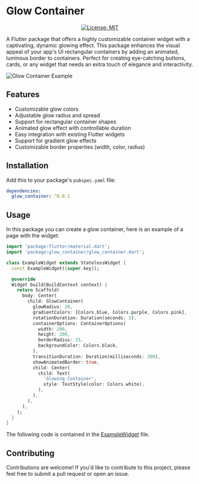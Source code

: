 # Glow Container


<p align="center">
    <a href="https://opensource.org/licenses/MIT"><img src="https://img.shields.io/badge/license-MIT-purple.svg" alt="License: MIT"></a>
</p>

A Flutter package that offers a highly customizable container widget with a captivating, dynamic glowing effect. This package enhances the visual appeal of your app's UI rectangular containers by adding an animated, luminous border to containers. Perfect for creating eye-catching buttons, cards, or any widget that needs an extra touch of elegance and interactivity.

![Glow Container Example](./example/screenshots/glow_container.gif)

## Features

- Customizable glow colors
- Adjustable glow radius and spread
- Support for rectangular container shapes
- Animated glow effect with controllable duration
- Easy integration with existing Flutter widgets
- Support for gradient glow effects
- Customizable border properties (width, color, radius)

## Installation

Add this to your package's `pubspec.yaml` file:

```yaml
dependencies:
  glow_container: ^0.0.1
```

## Usage

In this package you can create a glow container, here is an example of a page with the widget:

```dart
import 'package:flutter/material.dart';
import 'package:glow_container/glow_container.dart';

class ExampleWidget extends StatelessWidget {
  const ExampleWidget({super.key});

  @override
  Widget build(BuildContext context) {
    return Scaffold(
      body: Center(
        child: GlowContainer(
          glowRadius: 20,
          gradientColors: [Colors.blue, Colors.purple, Colors.pink],
          rotationDuration: Duration(seconds: 3),
          containerOptions: ContainerOptions(
            width: 200,
            height: 200,
            borderRadius: 15,
            backgroundColor: Colors.black,
          ),
          transitionDuration: Duration(milliseconds: 300),
          showAnimatedBorder: true,
          child: Center(
            child: Text(
              'Glowing Container',
              style: TextStyle(color: Colors.white),
            ),
          ),
        ),
      ),
    );
  }
}
```

The following code is contained in the [ExampleWidget](./example/lib/example_widget.dart) file.

## Contributing

Contributions are welcome! If you'd like to contribute to this project, please feel free to submit a pull request or open an issue.

